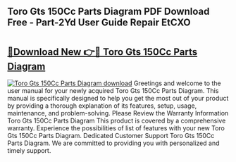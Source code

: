 ## Toro Gts 150Cc Parts Diagram PDF Download Free - Part-2Yd User Guide Repair EtCXO

# <h2><a href="http://dfimeeh.blite.top/?on=Toro+Gts+150Cc+Parts+Diagram">🔗Download New 👉🔴 Toro Gts 150Cc Parts Diagram</a></h2>

[![Toro Gts 150Cc Parts Diagram download](https://i.imgur.com/lujVjoI.png)](http://dfimeeh.blite.top/?on=Toro+Gts+150Cc+Parts+Diagram)
Greetings and welcome to the user manual for your newly acquired Toro Gts 150Cc Parts Diagram. This manual is specifically designed to help you get the most out of your product by providing a thorough explanation of its features, setup, usage, maintenance, and problem-solving. Please Review the Warranty Information Toro Gts 150Cc Parts Diagram This product is covered by a comprehensive warranty. Experience the possibilities of list of features with your new Toro Gts 150Cc Parts Diagram. Dedicated Customer Support Toro Gts 150Cc Parts Diagram. We are committed to providing you with personalized and timely support.
